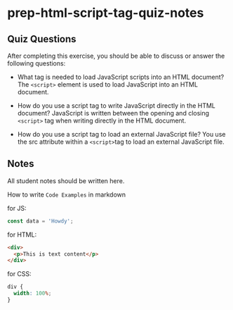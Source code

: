 # prep-html-script-tag-quiz-notes

## Quiz Questions

After completing this exercise, you should be able to discuss or answer the following questions:

- What tag is needed to load JavaScript scripts into an HTML document?
  The `<script>` element is used to load JavaScript into an HTML document.

- How do you use a script tag to write JavaScript directly in the HTML document?
  JavaScript is written between the opening and closing `<script>` tag when writing directly in the HTML document.

- How do you use a script tag to load an external JavaScript file?
  You use the src attribute within a `<script>`tag to load an external JavaScript file.

## Notes

All student notes should be written here.

How to write `Code Examples` in markdown

for JS:

```javascript
const data = 'Howdy';
```

for HTML:

```html
<div>
  <p>This is text content</p>
</div>
```

for CSS:

```css
div {
  width: 100%;
}
```

